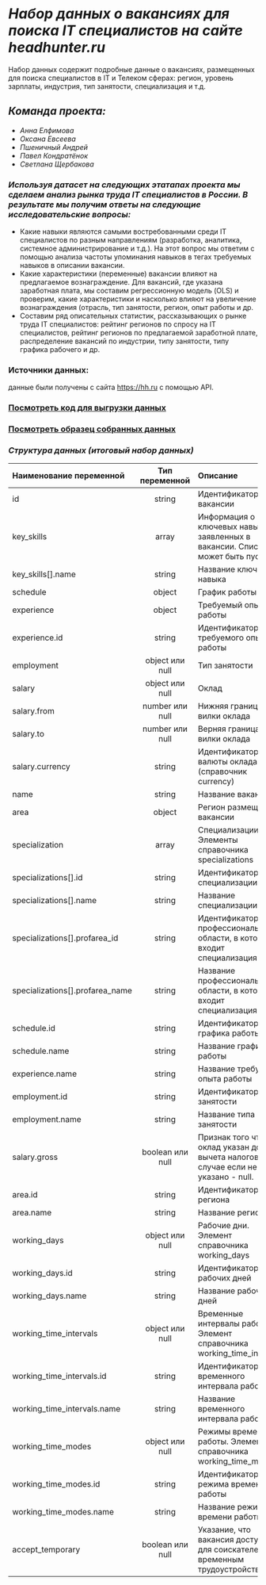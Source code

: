 # ___Набор данных о вакансиях для поиска IT специалистов на сайте headhunter.ru___
Набор данных содержит подробные данные о вакансиях, размещенных для поиска специалистов в IT и Телеком сферах: регион, уровень зарплаты, индустрия, тип занятости, специализация и т.д.
## _Команда проекта:_
- _Анна Елфимова_
- _Оксана Евсеева_
- _Пшеничный Андрей_
- _Павел Кондратёнок_
- _Светлана Щербакова_
### _Иcпользуя датасет на следующих этатапах проекта мы сделаем анализ рынка труда IT специалистов в России. В результате мы получим ответы на следующие исследовательские вопросы:_
- Какие навыки являются самыми востребованными среди IT специалистов по разным направлениям (разработка, аналитика, системное администрирование и т.д.). На этот вопрос мы ответим с помощью анализа частоты упоминания навыков в тегах требуемых навыков в описании вакансии.
- Какие характеристики (переменные) вакансии влияют на предлагаемое вознаграждение. Для вакансий, где указана заработная плата, мы составим регрессионную модель (OLS) и проверим, какие характеристики и насколько влияют на увеличение вознаграждения (отрасль, тип занятости, регион, опыт работы и др.
- Составим ряд описательных статистик, рассказывающих о рынке труда IT специалистов: рейтинг регионов по спросу на IT специалистов, рейтинг регионов по предлагаемой заработной плате, распределение вакансий по индустрии, типу занятости, типу графика рабочего и др.
### Источники данных:
данные были получены с сайта https://hh.ru с помощью API.
### [Посмотреть код для выгрузки данных](https://github.com/Kubik91/hac_19_10/blob/main/main.py)
### [Посмотреть образец собранных данных](https://github.com/Kubik91/hac_19_10/blob/main/pre_detail_5_test.csv)
### _Структура данных (итоговый набор данных)_
Наименование переменной | Тип переменной | Описание
:--- | :---: | :---
id|string | Идентификатор вакансии
key_skills | array | Информация о ключевых навыках, заявленных в вакансии. Список может быть пустым
key_skills\[\].name | string | Название ключевого навыка
schedule | object | График работы
experience | object | Требуемый опыт работы
experience.id | string | Идентификатор требуемого опыта работы
employment | object или null | Тип занятости
salary	| object или null |	Оклад
salary.from	| number или null |	Нижняя граница вилки оклада
salary.to |	number или null | Верняя граница вилки оклада
salary.currency	| string | Идентификатор валюты оклада (справочник currency)
name | string | Название вакансии
area | object | Регион размещения вакансии
specialization | array | Специализации. Элементы справочника specializations
specializations\[\].id | string	| Идентификатор специализации
specializations\[\].name | string | Название специализации
specializations\[\].profarea_id	| string | Идентификатор профессиональной области, в которую входит специализация
specializations\[\].profarea_name | string | Название профессиональной области, в которую входит специализация
schedule.id | string | Идентификатор графика работы
schedule.name | string | Название графика работы
experience.name | string | Название требуемого опыта работы
employment.id | string | Идентификатор типа занятости
employment.name | string | Название типа занятости
salary.gross | boolean или null | Признак того что оклад указан до вычета налогов. В случае если не указано - null.
area.id | string | Идентификатор региона
area.name | string | Название региона
working_days | object или null | Рабочие дни. Элемент справочника working_days
working_days.id | string | Идентификатор рабочих дней
working_days.name | string | Название рабочих дней
working_time_intervals | object или null | Временные интервалы работы. Элемент справочника working_time_intervals
working_time_intervals.id | string | Идентификатор временного интервала работы
working_time_intervals.name | string | Название временного интервала работы
working_time_modes | object или null | Режимы времени работы. Элемент справочника working_time_modes
working_time_modes.id | string | Идентификатор режима времени работы
working_time_modes.name | string | Название режима времени работы
accept_temporary | boolean или null | Указание, что вакансия доступна для соискателей с временным трудоустройством